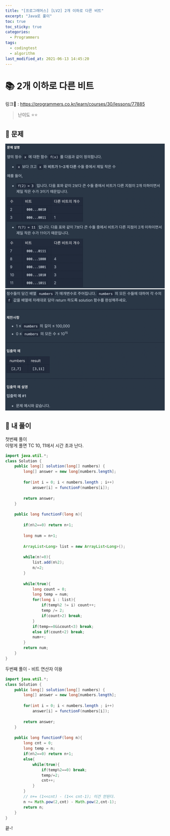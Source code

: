 ```yaml
---
title: "[프로그래머스] [LV2] 2개 이하로 다른 비트"
excerpt: "Java로 풀이"
toc: true
toc_sticky: true
categories:
  - Programmers
tags:
  - codingtest
  - algorithm
last_modified_at: 2021-06-13 14:45:20
---
```


# 📚 2개 이하로 다른 비트
  
링크📎 : <https://programmers.co.kr/learn/courses/30/lessons/77885>  
  
>난이도 ⭐️⭐️
  
## 📖 문제  
  
![이미지](/assets/images/Programmers/Lv2/prob23/23-1.png)
![이미지](/assets/images/Programmers/Lv2/prob23/23-2.png)
  
## 📝 내 풀이  
  
첫번째 풀이  
이렇게 풀면 TC 10, 11에서 시간 초과 난다.  
  
```java  
import java.util.*;
class Solution {
    public long[] solution(long[] numbers) {
        long[] answer = new long[numbers.length];
        
        for(int i = 0; i < numbers.length ; i++)
            answer[i] = functionF(numbers[i]);
        
        return answer;
    }
    
    public long functionF(long n){
        
        if(n%2==0) return n+1;
        
        long num = n+1;
        
        ArrayList<Long> list = new ArrayList<Long>();
        
        while(n!=0){
            list.add(n%2);
            n/=2;    
        }
        
        while(true){
            long count = 0;
            long temp = num;
            for(long i : list){
                if(temp%2 != i) count++;
                temp /= 2;
                if(count>2) break;
            }
            if(temp==0&&count<3) break;
            else if(count<2) break;
            num++;
        }
        return num;
    }
}
```  
  
두번째 풀이 - 비트 연산자 이용  
  
```java
import java.util.*;
class Solution {
    public long[] solution(long[] numbers) {
        long[] answer = new long[numbers.length];
        
        for(int i = 0; i < numbers.length ; i++)
            answer[i] = functionF(numbers[i]);
        
        return answer;
    }
    
    public long functionF(long n){
        long cnt = 0;
        long temp = n;
        if(n%2==0) return n+1;
        else{
            while(true){
                if(temp%2==0) break;
                temp/=2;
                cnt++;
            }
        }
        // n+= (1<<cnt) - (1<< cnt-1); 이건 안된다.
        n += Math.pow(2,cnt) - Math.pow(2,cnt-1);
        return n;
    }
}
```
   
끝-!
